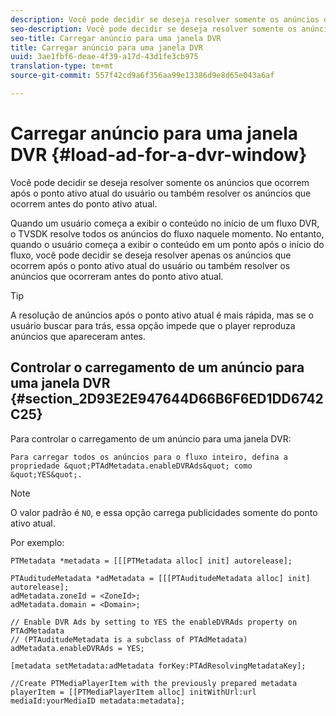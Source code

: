 ```yaml
---
description: Você pode decidir se deseja resolver somente os anúncios que ocorrem após o ponto ativo atual do usuário ou também resolver os anúncios que ocorrem antes do ponto ativo atual.
seo-description: Você pode decidir se deseja resolver somente os anúncios que ocorrem após o ponto ativo atual do usuário ou também resolver os anúncios que ocorrem antes do ponto ativo atual.
seo-title: Carregar anúncio para uma janela DVR
title: Carregar anúncio para uma janela DVR
uuid: 3ae1fbf6-deae-4f39-a17d-43d1fe3cb975
translation-type: tm+mt
source-git-commit: 557f42cd9a6f356aa99e13386d9e8d65e043a6af

---
```



# Carregar anúncio para uma janela DVR {#load-ad-for-a-dvr-window}

Você pode decidir se deseja resolver somente os anúncios que ocorrem após o ponto ativo atual do usuário ou também resolver os anúncios que ocorrem antes do ponto ativo atual.

Quando um usuário começa a exibir o conteúdo no início de um fluxo DVR, o TVSDK resolve todos os anúncios do fluxo naquele momento. No entanto, quando o usuário começa a exibir o conteúdo em um ponto após o início do fluxo, você pode decidir se deseja resolver apenas os anúncios que ocorrem após o ponto ativo atual do usuário ou também resolver os anúncios que ocorreram antes do ponto ativo atual.

>[!TIP]
>
>A resolução de anúncios após o ponto ativo atual é mais rápida, mas se o usuário buscar para trás, essa opção impede que o player reproduza anúncios que apareceram antes.

## Controlar o carregamento de um anúncio para uma janela DVR {#section_2D93E2E947644D66B6F6ED1DD6742C25}

Para controlar o carregamento de um anúncio para uma janela DVR:

    Para carregar todos os anúncios para o fluxo inteiro, defina a propriedade &quot;PTAdMetadata.enableDVRAds&quot; como &quot;YES&quot;.

>[!NOTE]
>
>O valor padrão é `NO`, e essa opção carrega publicidades somente do ponto ativo atual.

Por exemplo:

```
PTMetadata *metadata = [[[PTMetadata alloc] init] autorelease]; 
 
PTAuditudeMetadata *adMetadata = [[[PTAuditudeMetadata alloc] init] autorelease];  
adMetadata.zoneId = <ZoneId>; 
adMetadata.domain = <Domain>; 
 
// Enable DVR Ads by setting to YES the enableDVRAds property on PTAdMetadata  
// (PTAuditudeMetadata is a subclass of PTAdMetadata)  
adMetadata.enableDVRAds = YES; 
 
[metadata setMetadata:adMetadata forKey:PTAdResolvingMetadataKey]; 
 
//Create PTMediaPlayerItem with the previously prepared metadata    
playerItem = [[PTMediaPlayerItem alloc] initWithUrl:url mediaId:yourMediaID metadata:metadata]; 
```

